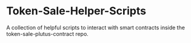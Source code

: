 # Token-Sale-Helper-Scripts
A collection of helpful scripts to interact with smart contracts inside the token-sale-plutus-contract repo.
